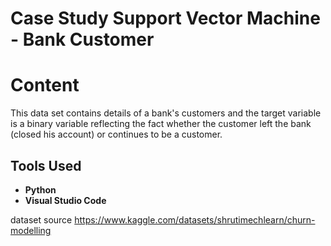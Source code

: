 # Case Study Support Vector Machine - Bank Customer

# Content
This data set contains details of a bank's customers and the target variable is a binary variable reflecting the fact whether the customer left the bank (closed his account) or continues to be a customer. 

## Tools Used
- **Python**
- **Visual Studio Code**

dataset source 
https://www.kaggle.com/datasets/shrutimechlearn/churn-modelling
